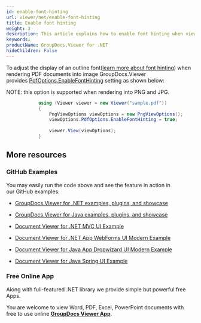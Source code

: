 ```yaml
---
id: enable-font-hinting
url: viewer/net/enable-font-hinting
title: Enable font hinting
weight: 3
description: This article explains how to enable font hinting when viewing PDF Documents with GroupDocs.Viewer within your .NET applications.
keywords: 
productName: GroupDocs.Viewer for .NET
hideChildren: False
---
```

To adjust the display of an outline font([learn more about font hinting](https://en.wikipedia.org/wiki/Font_hinting)) when rendering PDF documents into image GroupDocs.Viewer provides [PdfOptions.EnableFontHinting](https://apireference.groupdocs.com/net/viewer/groupdocs.viewer.options/pdfoptions/properties/enablefonthinting) setting as shown below:

NOTE: this option is supported when rendering into PNG and JPG.

```csharp
            using (Viewer viewer = new Viewer("sample.pdf"))
            {
                PngViewOptions viewOptions = new PngViewOptions();
                viewOptions.PdfOptions.EnableFontHinting = true;
                
                viewer.View(viewOptions);
            }
```

## More resources

### GitHub Examples

You may easily run the code above and see the feature in action in our GitHub examples:

*   [GroupDocs.Viewer for .NET examples, plugins, and showcase](https://github.com/groupdocs-viewer/GroupDocs.Viewer-for-.NET)
    
*   [GroupDocs.Viewer for Java examples, plugins, and showcase](https://github.com/groupdocs-viewer/GroupDocs.Viewer-for-Java)
    
*   [Document Viewer for .NET MVC UI Example](https://github.com/groupdocs-viewer/GroupDocs.Viewer-for-.NET-MVC) 
    
*   [Document Viewer for .NET App WebForms UI Modern Example](https://github.com/groupdocs-viewer/GroupDocs.Viewer-for-.NET-WebForms)
    
*   [Document Viewer for Java App Dropwizard UI Modern Example](https://github.com/groupdocs-viewer/GroupDocs.Viewer-for-Java-Dropwizard)
    
*   [Document Viewer for Java Spring UI Example](https://github.com/groupdocs-viewer/GroupDocs.Viewer-for-Java-Spring)
    

### Free Online App

Along with full-featured .NET library we provide simple but powerful free Apps.

You are welcome to view Word, PDF, Excel, PowerPoint documents with free to use online **[GroupDocs Viewer App](https://products.groupdocs.app/viewer)**.
